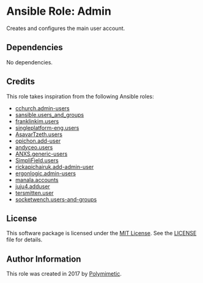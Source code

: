 # Ansible Role: Admin

Creates and configures the main user account.

## Dependencies

No dependencies.

## Credits

This role takes inspiration from the following Ansible roles:

- [cchurch.admin-users](https://github.com/cchurch/ansible-role-admin-users)
- [sansible.users_and_groups](https://github.com/sansible/users_and_groups)
- [franklinkim.users](https://github.com/weareinteractive/ansible-users)
- [singleplatform-eng.users](https://github.com/singleplatform-eng/ansible-users)
- [AsavarTzeth.users](https://github.com/AsavarTzeth/ansible-role-users)
- [opichon.add-user](https://github.com/opichon/ansible-add-user)
- [andyceo.users](https://github.com/andyceo/ansible-role-users)
- [ANXS.generic-users](https://github.com/ANXS/generic-users)
- [SimpliField.users](https://github.com/SimpliField/ansible-users)
- [rickapichairuk.add-admin-user](https://github.com/rickapichairuk/ansible-add-admin-user)
- [ergonlogic.admin-users](https://github.com/ergonlogic/ansible-role-admin-users)
- [manala.accounts](https://github.com/manala/ansible-role-accounts)
- [juju4.adduser](https://github.com/juju4/ansible-adduser)
- [tersmitten.user](https://github.com/Oefenweb/ansible-user)
- [socketwench.users-and-groups](https://github.com/socketwench/ansible-role-users-and-groups)

## License

This software package is licensed under the [MIT License](https://opensource.org/licenses/MIT). See the [LICENSE](./LICENSE) file for details.

## Author Information

This role was created in 2017 by [Polymimetic](https://github.com/polymimetic).
